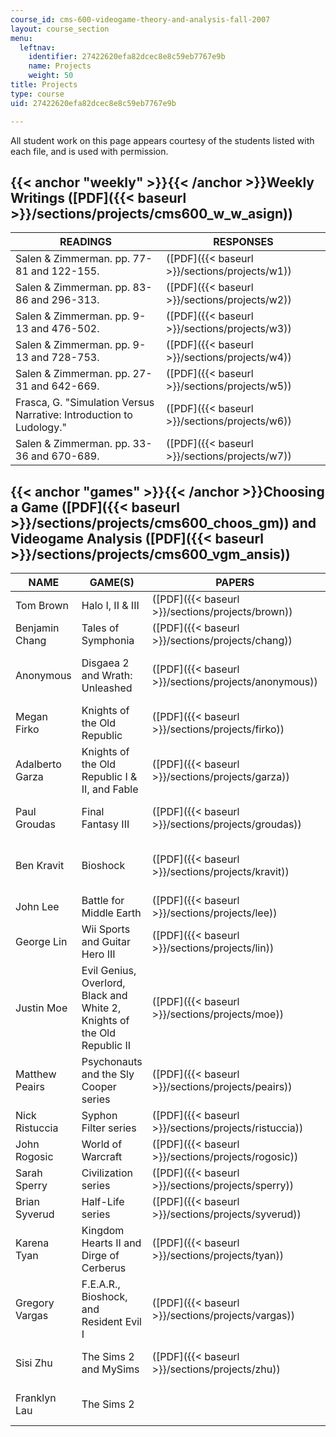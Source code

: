 ```yaml
---
course_id: cms-600-videogame-theory-and-analysis-fall-2007
layout: course_section
menu:
  leftnav:
    identifier: 27422620efa82dcec8e8c59eb7767e9b
    name: Projects
    weight: 50
title: Projects
type: course
uid: 27422620efa82dcec8e8c59eb7767e9b

---
```


All student work on this page appears courtesy of the students listed with each file, and is used with permission.

{{< anchor "weekly" >}}{{< /anchor >}}Weekly Writings ([PDF]({{< baseurl >}}/sections/projects/cms600_w_w_asign))
-----------------------------------------------------------------------------------------------------------------

| READINGS | RESPONSES |
| --- | --- |
| Salen & Zimmerman. pp. 77-81 and 122-155. | ([PDF]({{< baseurl >}}/sections/projects/w1)) |
| Salen & Zimmerman. pp. 83-86 and 296-313. | ([PDF]({{< baseurl >}}/sections/projects/w2)) |
| Salen & Zimmerman. pp. 9-13 and 476-502. | ([PDF]({{< baseurl >}}/sections/projects/w3)) |
| Salen & Zimmerman. pp. 9-13 and 728-753. | ([PDF]({{< baseurl >}}/sections/projects/w4)) |
| Salen & Zimmerman. pp. 27-31 and 642-669. | ([PDF]({{< baseurl >}}/sections/projects/w5)) |
| Frasca, G. "Simulation Versus Narrative: Introduction to Ludology." | ([PDF]({{< baseurl >}}/sections/projects/w6)) |
| Salen & Zimmerman. pp. 33-36 and 670-689. | ([PDF]({{< baseurl >}}/sections/projects/w7)) 

{{< anchor "games" >}}{{< /anchor >}}Choosing a Game ([PDF]({{< baseurl >}}/sections/projects/cms600_choos_gm)) and Videogame Analysis ([PDF]({{< baseurl >}}/sections/projects/cms600_vgm_ansis))
--------------------------------------------------------------------------------------------------------------------------------------------------------------------------------------------------

| NAME | GAME(S) | PAPERS | PRESENTATIONS |
| --- | --- | --- | --- |
| Tom Brown | Halo I, II & III | ([PDF]({{< baseurl >}}/sections/projects/brown)) | &nbsp; |
| Benjamin Chang | Tales of Symphonia | ([PDF]({{< baseurl >}}/sections/projects/chang)) | &nbsp; |
| Anonymous | Disgaea 2 and Wrath: Unleashed | ([PDF]({{< baseurl >}}/sections/projects/anonymous)) | Why the Hell am I Playing This? A Defense of Wrath Unleashed ([PDF]({{< baseurl >}}/sections/projects/anon_pres)) |
| Megan Firko | Knights of the Old Republic | ([PDF]({{< baseurl >}}/sections/projects/firko)) | Moral Dilemmas in the Star Wars Universe ([PDF]({{< baseurl >}}/sections/projects/firko_pres)) |
| Adalberto Garza | Knights of the Old Republic I & II, and Fable | ([PDF]({{< baseurl >}}/sections/projects/garza)) | &nbsp; |
| Paul Groudas | Final Fantasy III | ([PDF]({{< baseurl >}}/sections/projects/groudas)) | Compelling Environmental Storytelling ([PDF]({{< baseurl >}}/sections/projects/groudas_pres)) |
| Ben Kravit | Bioshock | ([PDF]({{< baseurl >}}/sections/projects/kravit)) | Learning a Whole New World: from Design Spaces to Agency ([PDF]({{< baseurl >}}/sections/projects/kravit_pres)) |
| John Lee | Battle for Middle Earth | ([PDF]({{< baseurl >}}/sections/projects/lee)) | &nbsp; |
| George Lin | Wii Sports and Guitar Hero III | ([PDF]({{< baseurl >}}/sections/projects/lin)) | Video Games as Simulation, Story, and Sport ([PDF]({{< baseurl >}}/sections/projects/lin_pres)) |
| Justin Moe | Evil Genius, Overlord, Black and White 2, Knights of the Old Republic II | ([PDF]({{< baseurl >}}/sections/projects/moe)) | Pokemon Pearl ([PDF - 1.0MB]({{< baseurl >}}/sections/projects/moe_pres)) |
| Matthew Peairs | Psychonauts and the Sly Cooper series | ([PDF]({{< baseurl >}}/sections/projects/peairs)) | &nbsp; |
| Nick Ristuccia | Syphon Filter series | ([PDF]({{< baseurl >}}/sections/projects/ristuccia)) | Syphon Filter ([PDF]({{< baseurl >}}/sections/projects/ristuccia_pres)) |
| John Rogosic | World of Warcraft | ([PDF]({{< baseurl >}}/sections/projects/rogosic)) | Within the Game ([PDF]({{< baseurl >}}/sections/projects/rogosic_pres)) |
| Sarah Sperry | Civilization series | ([PDF]({{< baseurl >}}/sections/projects/sperry)) | &nbsp; |
| Brian Syverud | Half-Life series | ([PDF]({{< baseurl >}}/sections/projects/syverud)) | Half-Life ([PDF]({{< baseurl >}}/sections/projects/syverud_pres)) |
| Karena Tyan | Kingdom Hearts II and Dirge of Cerberus | ([PDF]({{< baseurl >}}/sections/projects/tyan)) | Kingdom Hearts I vs. Kingdom Hearts II ([PDF]({{< baseurl >}}/sections/projects/tyan_pres)) |
| Gregory Vargas | F.E.A.R., Bioshock, and Resident Evil I | ([PDF]({{< baseurl >}}/sections/projects/vargas)) | &nbsp; |
| Sisi Zhu | The Sims 2 and MySims | ([PDF]({{< baseurl >}}/sections/projects/zhu)) | Real Life Games: The Sims 2 and MySims ([PDF]({{< baseurl >}}/sections/projects/zhu_pres)) |
| Franklyn Lau | The Sims 2 | &nbsp; | The Sims 2: a Game for Almost All Players ([PDF]({{< baseurl >}}/sections/projects/lau_pres))